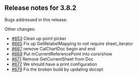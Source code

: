 ## Release notes for 3.8.2

Bugs addressed in this release:

Other changes:

* [#653](../../issues/653) Clean up point picker
* [#665](../../issues/665) Fix up GetRelabelMapping to not require sheet_iterator
* [#667](../../issues/667) remove CalChartDoc begin and end
* [#669](../../issues/669) Put mCurrentReferencePoint into core/show
* [#671](../../issues/671) Remove GetCurrentSheet from Doc
* [#677](../../issues/677) We should have a print configuration
* [#679](../../issues/679) Fix the broken build by updating docopt

